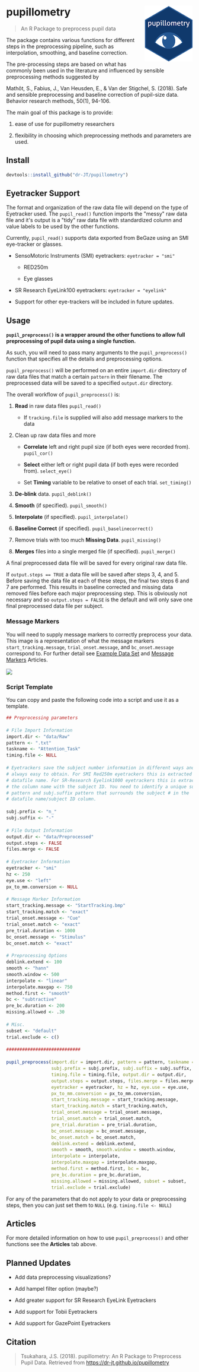 # pupillometry <img src = "man/figures/logo_small.png" align = "right" />

> An R Package to preprocess pupil data

The package contains various functions for different steps in the preprocessing pipeline, such as interpolation, smoothing, and baseline correction.

The pre-processing steps are based on what has commonly been used in the literature and influenced by sensible preprocessing methods suggested by

Mathôt, S., Fabius, J., Van Heusden, E., & Van der Stigchel, S. (2018). Safe and sensible preprocessing and baseline correction of pupil-size data. Behavior research methods, 50(1), 94-106.

The main goal of this package is to provide:

1) ease of use for pupillometry researchers

2) flexibility in choosing which preprocessing methods and parameters are used. 

## Install

```r
devtools::install_github("dr-JT/pupillometry")
```

## Eyetracker Support

The format and organization of the raw data file will depend on the type of Eyetracker used. The `pupil_read()` function imports the "messy" raw data file and it's output is a "tidy" raw data file with standardized column and value labels to be used by the other functions. 

Currently, `pupil_read()` supports data exported from BeGaze using an SMI eye-tracker or glasses. 

- SensoMotoric Instruments (SMI) eyetrackers: `eyetracker = "smi"`

    - RED250m
    
    - Eye glasses
    
- SR Research EyeLink100 eyetrackers: `eyetracker = "eyelink"`

- Support for other eye-trackers will be included in future updates.


## Usage

**`pupil_preprocess()` is a wrapper around the other functions to allow full preprocessing of pupil data using a single function.**

As such, you will need to pass many arguments to the `pupil_preprocess()` function that specifies all the details and preprocessing options.

`pupil_preprocess()` will be performed on an entire `import.dir` directory of raw data files that match a certain `pattern` in their filename. The preprocessed data will be saved to a specified `output.dir` directory.

The overall workflow of `pupil_preprocess()` is:

1. **Read** in raw data files `pupil_read()`

    - If `tracking.file` is supplied will also add message markers to the data
    
2. Clean up raw data files and more

    - **Correlate** left and right pupil size (if both eyes were recorded from). `pupil_cor()`
    
    - **Select** either left or right pupil data (if both eyes were recorded from). `select_eye()`
    
    - Set **Timing** variable to be relative to onset of each trial. `set_timing()`
    
3. **De-blink** data. `pupil_deblink()`

4. **Smooth** (if specified). `pupil_smooth()`

5. **Interpolate** (if specified). `pupil_interpolate()`

6. **Baseline Correct** (if specified). `pupil_baselinecorrect()`

7. Remove trials with too much **Missing Data**. `pupil_missing()`

8. **Merges** files into a single merged file (if specified). `pupil_merge()`

A final preprocessed data file will be saved for every original raw data file.

If `output.steps == TRUE` a data file will be saved after steps 3, 4, and 5. Before saving the data file at each of these steps, the final two steps 6 and 7 are performed. This results in baseline corrected and missing data removed files before each major preprocessing step. This is obviously not necessary and so `output.steps = FALSE` is the default and will only save one final preprocessed data file per subject. 

### Message Markers

You will need to supply message markers to correctly preprocess your data. This image is a representation of what the message markers `start_tracking.message`, `trial_onset.message`, and `bc_onset.message` correspond to. For further detail see [Example Data Set](https://dr-jt.github.io/pupillometry/articles/Example%20Data%20Set.html) and [Message Markers](https://dr-jt.github.io/pupillometry/articles/Message%20Markers.html) Articles.

<img src="./reference/figures/message_markers_1.png" align = "center" />

### Script Template

You can copy and paste the following code into a script and use it as a template.

```r
## Preprocessing parameters

# File Import Information
import.dir <- "data/Raw"
pattern <- ".txt"
taskname <- "Attention_Task"
timing.file <- NULL

# Eyetrackers save the subject number information in different ways and is not
# always easy to obtain. For SMI Red250m eyetrackers this is extracted from the
# datafile name. For SR-Research Eyelink1000 eyetrackers this is extracted from 
# the column name with the subject ID. You need to identify a unique subj.prefix 
# pattern and subj.suffix pattern that surrounds the subject # in the 
# datafile name/subject ID column.

subj.prefix <- "n_"
subj.suffix <- "-"

# File Output Information
output.dir <- "data/Preprocessed"
output.steps <- FALSE
files.merge <- FALSE

# Eyetracker Information
eyetracker <- "smi"
hz <- 250
eye.use <- "left"
px_to_mm.conversion <- NULL

# Message Marker Information
start_tracking.message <- "StartTracking.bmp"
start_tracking.match <- "exact"
trial_onset.message <- "Cue" 
trial_onset.match <- "exact"
pre_trial.duration <- 1000
bc_onset.message <- "Stimulus"
bc_onset.match <- "exact"

# Preprocessing Options
deblink.extend <- 100
smooth <- "hann"
smooth.window <- 500
interpolate <- "linear"
interpolate.maxgap <- 750
method.first <- "smooth"
bc <- "subtractive"
pre_bc.duration <- 200
missing.allowed <- .30

# Misc.
subset <- "default"
trial.exclude <- c()

############################

pupil_preprocess(import.dir = import.dir, pattern = pattern, taskname = taskname,
                 subj.prefix = subj.prefix, subj.suffix = subj.suffix, 
                 timing.file = timing.file, output.dir = output.dir, 
                 output.steps = output.steps, files.merge = files.merge, 
                 eyetracker = eyetracker, hz = hz, eye.use = eye.use, 
                 px_to_mm.conversion = px_to_mm.conversion, 
                 start_tracking.message = start_tracking.message, 
                 start_tracking.match = start_tracking.match,
                 trial_onset.message = trial_onset.message, 
                 trial_onset.match = trial_onset.match,
                 pre_trial.duration = pre_trial.duration, 
                 bc_onset.message = bc_onset.message, 
                 bc_onset.match = bc_onset.match, 
                 deblink.extend = deblink.extend, 
                 smooth = smooth, smooth.window = smooth.window, 
                 interpolate = interpolate, 
                 interpolate.maxgap = interpolate.maxgap, 
                 method.first = method.first, bc = bc, 
                 pre_bc.duration = pre_bc.duration, 
                 missing.allowed = missing.allowed, subset = subset, 
                 trial.exclude = trial.exclude)
```

For any of the parameters that do not apply to your data or preprocessing steps, then you can just set them to `NULL` (e.g. `timing.file <- NULL`)

## Articles

For more detailed information on how to use `pupil_preprocess()` and other functions see the **Articles** tab above. 

## Planned Updates

* Add data preprocessing visualizations?

* Add hampel filter option (maybe?)

* Add greater support for SR Research EyeLink Eyetrackers

* Add support for Tobii Eyetrackers

* Add support for GazePoint Eyetrackers

## Citation

> Tsukahara, J.S. (2018). pupillometry: An R Package to Preprocess Pupil Data. Retrieved from https://dr-jt.github.io/pupillometry

